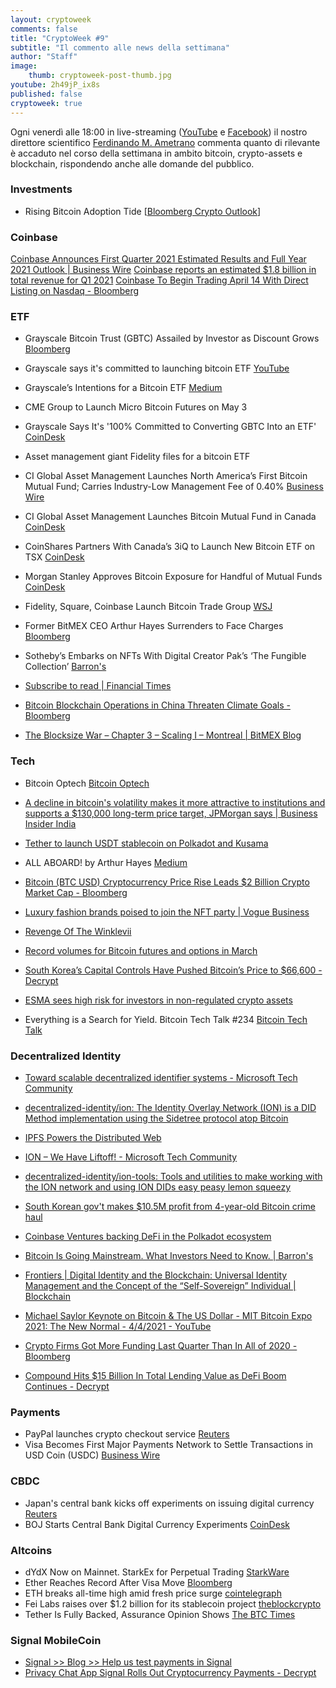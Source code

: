 ```yaml
---
layout: cryptoweek
comments: false
title: "CryptoWeek #9"
subtitle: "Il commento alle news della settimana" 
author: "Staff"
image:
    thumb: cryptoweek-post-thumb.jpg
youtube: 2h49jP_ix8s
published: false
cryptoweek: true
---
```


Ogni venerdì alle 18:00 in live-streaming
([YouTube](https://www.youtube.com/watch?v=6SVoSmLxNhM&list=PLTLa2tRY91LI9MN6-_ai0J6jTRcY8znDc) e
[Facebook](https://www.facebook.com/DigitalGoldInstitute))
il nostro direttore scientifico [Ferdinando M. Ametrano](https://www.ametrano.net)
commenta quanto di rilevante è accaduto nel corso della settimana
in ambito bitcoin, crypto-assets e blockchain,
rispondendo anche alle domande del pubblico.

<!--div id="buzzsprout-player-8173333"></div>
<script src="https://www.buzzsprout.com/1686991/8173333-cryptoweek-6-19-marzo-2021.js?container_id=buzzsprout-player-8173333&player=small" type="text/javascript" charset="utf-8"></script-->

### Investments

- Rising Bitcoin Adoption Tide [[Bloomberg Crypto Outlook](https://assets.bbhub.io/promo/sites/12/1060725_Crypto-Apr2021Outlook.pdf)]

### Coinbase

[Coinbase Announces First Quarter 2021 Estimated Results and Full Year 2021 Outlook | Business Wire](https://www.businesswire.com/news/home/20210406006015/en/Coinbase-Announces-First-Quarter-2021-Estimated-Results-and-Full-Year-2021-Outlook)
[Coinbase reports an estimated $1.8 billion in total revenue for Q1 2021](https://www.theblockcrypto.com/post/100680/coinbase-q1-results-april-direct-listing)
[Coinbase To Begin Trading April 14 With Direct Listing on Nasdaq - Bloomberg](https://www.bloomberg.com/news/articles/2021-04-01/coinbase-is-said-to-plan-its-direct-listing-in-two-weeks)

### ETF

- Grayscale Bitcoin Trust (GBTC) Assailed by Investor as Discount Grows [Bloomberg](https://www.bloomberg.com/news/articles/2021-04-06/grayscale-bitcoin-trust-assailed-by-investor-as-discount-grows)
- Grayscale says it's committed to launching bitcoin ETF [YouTube](https://www.youtube.com/watch?v=HuyF_-L2Wpw)
- Grayscale’s Intentions for a Bitcoin ETF [Medium](https://grayscaleinvest.medium.com/grayscales-intentions-for-a-bitcoin-etf-b11e4faf4c05)
- CME Group to Launch Micro Bitcoin Futures on May 3 [](https://www.cmegroup.com/media-room/press-releases/2021/3/30/cme_group_to_launchmicrobitcoinfuturesonmay3.html)
- Grayscale Says It's '100% Committed to Converting GBTC Into an ETF' [CoinDesk](https://www.coindesk.com/grayscale-says-its-100-committed-to-converting-gbtc-into-an-etf)
- Asset management giant Fidelity files for a bitcoin ETF [](https://www.theblockcrypto.com/linked/99279/fidelity-bitcoin-etf-filing)
- CI Global Asset Management Launches North America’s First Bitcoin Mutual Fund; Carries Industry-Low Management Fee of 0.40% [Business Wire](https://www.businesswire.com/news/home/20210405005330/en/)
- CI Global Asset Management Launches Bitcoin Mutual Fund in Canada [CoinDesk](https://www.coindesk.com/ci-global-asset-management-launches-bitcoin-mutual-fund-in-canada)
- CoinShares Partners With Canada’s 3iQ to Launch New Bitcoin ETF on TSX [CoinDesk](https://www.coindesk.com/coinshares-partners-with-canadas-3iq-to-launch-new-bitcoin-etf-on-tsx)
- Morgan Stanley Approves Bitcoin Exposure for Handful of Mutual Funds [CoinDesk](https://www.coindesk.com/morgan-stanley-approves-bitcoin-exposure-for-handful-of-mutual-funds)

- Fidelity, Square, Coinbase Launch Bitcoin Trade Group [WSJ](https://www.wsj.com/articles/fidelity-square-coinbase-launch-bitcoin-trade-group-11617710402)
- Former BitMEX CEO Arthur Hayes Surrenders to Face Charges [Bloomberg](https://www.bloomberg.com/news/articles/2021-04-06/former-bitmex-ceo-arthur-hayes-surrenders-to-face-u-s-charges)

- Sotheby’s Embarks on NFTs With Digital Creator Pak’s ‘The Fungible Collection’ [Barron's](https://www.barrons.com/articles/sothebys-embarks-on-nfts-with-digital-creator-paks-the-fungible-collection-01617739344)
- [Subscribe to read | Financial Times](https://www.ft.com/content/094da6cf-3619-4f0e-a60c-82f01c285347)
- [Bitcoin Blockchain Operations in China Threaten Climate Goals - Bloomberg](https://www.bloomberg.com/news/articles/2021-04-06/bitcoin-blockchain-operations-in-china-threaten-climate-goals)
- [The Blocksize War – Chapter 3 – Scaling I – Montreal | BitMEX Blog](https://blog.bitmex.com/the-blocksize-war-chapter-3-scaling-i-montreal/)

### Tech

- Bitcoin Optech [Bitcoin Optech](https://bitcoinops.org/en/newsletters/)
- [A decline in bitcoin's volatility makes it more attractive to institutions and supports a $130,000 long-term price target, JPMorgan says | Business Insider India](https://www.businessinsider.in/stock-market/news/a-decline-in-bitcoins-volatility-makes-it-more-attractive-to-institutions-and-supports-a-130000-long-term-price-target-jpmorgan-says/articleshow/81857588.cms)
- [Tether to launch USDT stablecoin on Polkadot and Kusama](https://www.theblockcrypto.com/post/100614/tether-usdt-stablecoin-polkadot-kusama)

- ALL ABOARD! by Arthur Hayes [Medium](https://cryptohayes.medium.com/all-aboard-4d50435190d6)
- [Bitcoin (BTC USD) Cryptocurrency Price Rise Leads $2 Billion Crypto Market Cap - Bloomberg](https://www.bloomberg.com/news/articles/2021-04-05/crypto-market-cap-doubles-past-2-trillion-after-two-month-surge)
- [Luxury fashion brands poised to join the NFT party | Vogue Business](https://www.voguebusiness.com/technology/luxury-fashion-brands-poised-to-join-the-nft-party)
- [Revenge Of The Winklevii](https://www.forbes.com/sites/michaeldelcastillo/2021/04/05/revenge-of-the-winklevii-facebook-winklevoss-bitcoin-nft-billionaire-revenge)
- [Record volumes for Bitcoin futures and options in March](https://www.theblockcrypto.com/linked/100600/record-volumes-bitcoin-futures-options-march-2021)
- [South Korea’s Capital Controls Have Pushed Bitcoin’s Price to $66,600 - Decrypt](https://decrypt.co/63948/south-koreas-capital-controls-have-pushed-bitcoins-price-to-66600)
- [ESMA sees high risk for investors in non-regulated crypto assets](https://www.esma.europa.eu/press-news/esma-news/esma-sees-high-risk-investors-in-non-regulated-crypto-assets)
- Everything is a Search for Yield. Bitcoin Tech Talk #234 [Bitcoin Tech Talk](https://jimmysong.substack.com/p/everything-is-a-search-for-yield)

### Decentralized Identity

- [Toward scalable decentralized identifier systems - Microsoft Tech Community](https://techcommunity.microsoft.com/t5/azure-active-directory-identity/toward-scalable-decentralized-identifier-systems/ba-p/560168)
- [decentralized-identity/ion: The Identity Overlay Network (ION) is a DID Method implementation using the Sidetree protocol atop Bitcoin](https://github.com/decentralized-identity/ion)
- [IPFS Powers the Distributed Web](https://ipfs.io/)
- [ION – We Have Liftoff! - Microsoft Tech Community](https://techcommunity.microsoft.com/t5/identity-standards-blog/ion-we-have-liftoff/ba-p/1441555)
- [decentralized-identity/ion-tools: Tools and utilities to make working with the ION network and using ION DIDs easy peasy lemon squeezy](https://github.com/decentralized-identity/ion-tools#ionjs)

- [South Korean gov't makes $10.5M profit from 4-year-old Bitcoin crime haul](https://cointelegraph.com/news/south-korean-gov-t-makes-10-5m-profit-from-4-year-old-bitcoin-crime-haul)
- [Coinbase Ventures backing DeFi in the Polkadot ecosystem](https://cointelegraph.com/news/coinbase-ventures-backing-defi-in-the-polkadot-ecosystem)
- [Bitcoin Is Going Mainstream. What Investors Need to Know. | Barron's](https://www.barrons.com/articles/bitcoin-is-going-mainstream-what-investors-need-to-know-51617393392)
- [Frontiers | Digital Identity and the Blockchain: Universal Identity Management and the Concept of the “Self-Sovereign” Individual | Blockchain](https://www.frontiersin.org/articles/10.3389/fbloc.2020.00026/full)
- [Michael Saylor Keynote on Bitcoin & The US Dollar - MIT Bitcoin Expo 2021: The New Normal - 4/4/2021 - YouTube](https://www.youtube.com/watch?v=-s-A_TK8gNk)
- [Crypto Firms Got More Funding Last Quarter Than In All of 2020 - Bloomberg](https://www.bloomberg.com/news/articles/2021-04-01/crypto-firms-got-more-funding-last-quarter-than-in-all-of-2020)

- [Compound Hits $15 Billion In Total Lending Value as DeFi Boom Continues - Decrypt](https://decrypt.co/63912/compound-hits-15-billion-in-total-lending-value-as-defi-boom-continues)

### Payments

- PayPal launches crypto checkout service [Reuters](https://www.reuters.com/article/us-crypto-currency-paypal-exclusive-idUSKBN2BM10N)
- Visa Becomes First Major Payments Network to Settle Transactions in USD Coin (USDC) [Business Wire](https://www.businesswire.com/news/home/20210329005171/en/Visa-Becomes-First-Major-Payments-Network-to-Settle-Transactions-in-USD-Coin-USDC)

### CBDC

- Japan's central bank kicks off experiments on issuing digital currency [Reuters](https://www.reuters.com/article/us-japan-economy-cbdc-idUSKBN2BS0EG)
- BOJ Starts Central Bank Digital Currency Experiments [CoinDesk](https://www.coindesk.com/boj-starts-central-bank-digital-currency-experiments)

### Altcoins

- dYdX Now on Mainnet. StarkEx for Perpetual Trading [StarkWare](https://medium.com/starkware/dydx-now-on-mainnet-c21c84d8e342)
- Ether Reaches Record After Visa Move [Bloomberg](https://www.bloomberg.com/news/articles/2021-04-02/ether-rises-to-record-as-crypto-rally-broadens-beyond-bitcoin)
- ETH breaks all-time high amid fresh price surge [cointelegraph](https://cointelegraph.com/news/eth-breaks-all-time-high-amid-fresh-price-surge)
- Fei Labs raises over $1.2 billion for its stablecoin project [theblockcrypto](https://www.theblockcrypto.com/linked/100463/fei-labs-raises-over-1-2-billion-for-its-stablecoin-project)
- Tether Is Fully Backed, Assurance Opinion Shows [The BTC Times](https://www.btctimes.com/news/tether-is-fully-backed-assurance-opinion-shows)

### Signal MobileCoin

- [Signal >> Blog >> Help us test payments in Signal](https://signal.org/blog/help-us-test-payments-in-signal/)
- [Privacy Chat App Signal Rolls Out Cryptocurrency Payments - Decrypt](https://decrypt.co/64135/signal-mobilecoin-cryptocurrency-payments)
